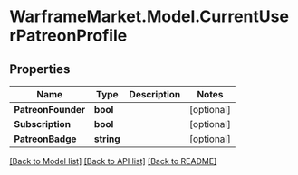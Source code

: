 # WarframeMarket.Model.CurrentUserPatreonProfile

## Properties

Name | Type | Description | Notes
------------ | ------------- | ------------- | -------------
**PatreonFounder** | **bool** |  | [optional] 
**Subscription** | **bool** |  | [optional] 
**PatreonBadge** | **string** |  | [optional] 

[[Back to Model list]](../README.md#documentation-for-models) [[Back to API list]](../README.md#documentation-for-api-endpoints) [[Back to README]](../README.md)


